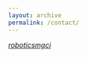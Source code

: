 ```yaml
---
layout: archive
permalink: /contact/
---
```

<a href="https://www.facebook.com/groups/roboticsmgci"><i class="fab fa-fw fa-facebook-square"><p>roboticsmgci</p></a>
